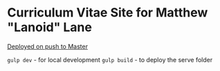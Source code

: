 # Curriculum Vitae Site for Matthew "Lanoid" Lane

[Deployed on push to Master](https://www.lanoid.co.uk)

`gulp dev` - for local  development
`gulp build` - to deploy the serve folder